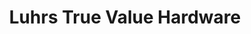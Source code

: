 ---
title: "Luhrs True Value Hardware"
url: /greentown/luhrs-true-value-hardware/
shop: Eisenwaren
---